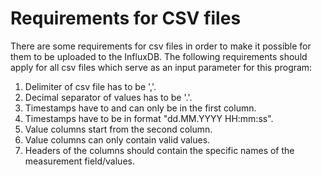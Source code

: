 # Requirements for CSV files

There are some requirements for csv files in order to make it possible for them to be uploaded to the InfluxDB.
The following requirements should apply for all csv files which serve as an input parameter for this program:

1. Delimiter of csv file has to be ','.
2. Decimal separator of values has to be '.'.
3. Timestamps have to and can only be in the first column.
4. Timestamps have to be in format "dd.MM.YYYY HH:mm:ss".
5. Value columns start from the second column.
6. Value columns can only contain valid values.
7. Headers of the columns should contain the specific names of the measurement field/values.